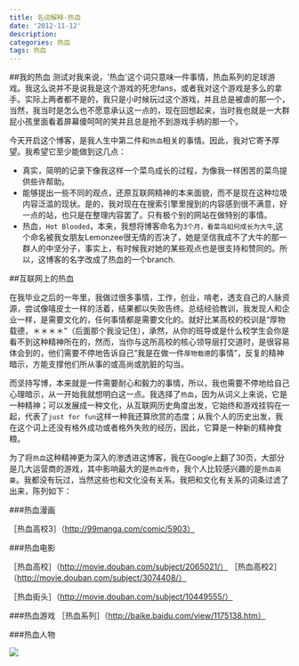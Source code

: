 ```yaml
---
title: 名词解释-热血
date: '2012-11-12'
description:
categories: 热血
tags: 热血
---
```


##我的热血
测试对我来说，'热血'这个词只意味一件事情，热血系列的足球游戏。我这么说并不是说我是这个游戏的死忠fans，或者我对这个游戏是多么的拿手。实际上两者都不是的，我只是小时候玩过这个游戏，并且总是被虐的那一个，当然，我当时是怎么也不愿意承认这一点的，现在回想起来，当时我也就是一大群屁小孩里面看着屏幕傻呵呵的笑并且总是抢不到游戏手柄的那一个。

今天开启这个博客，是我人生中第二件和`热血`相关的事情。因此，我对它寄予厚望。我希望它至少能做到这几点：

+ 真实，简明的记录下像我这样一个菜鸟成长的过程，为像我一样困苦的菜鸟提供些许帮助。
+ 能够提出一些不同的观点，还原互联网精神的本来面貌，而不是现在这种垃圾内容泛滥的现状。是的，我对现在在搜索引擎里搜到的内容感到很不满意，好一点的站，也只是在整理内容罢了。只有极个别的网站在做特别的事情。
+ 热血，`Hot Blooded`，本来，我想将博客命名为`3个月，看菜鸟如何成长为大牛`,这个命名被我女朋友Lemonzee很无情的否决了，她是坚信我成不了大牛的那一群人的中坚分子，事实上，有时候我对她的某些观点也是很支持和赞同的。所以，这博客的名字改成了热血的一个branch.

##互联网上的热血

在我毕业之后的一年里，我做过很多事情，工作，创业，啃老，透支自己的人脉资源，尝试像嘻皮士一样的活着，结果都以失败告终。总结经验教训，我发现人和企业一样，是需要文化的，任何事情都是需要文化的。就好比某高校的校训是“厚物载德，＊＊＊＊”（后面那个我没记住），承然，从你的班导或是什么校学生会你是看不到这种精神所在的，然而，当你与这所高校的核心领导层打交道时，是很容易体会到的，他们需要不停地告诉自己“我是在做一件`厚物载德`的事情”，反复的精神暗示，方能支撑他们所从事的或高尚或肮脏的勾当。

而坚持写博，本来就是一件需要耐心和毅力的事情，所以，我也需要不停地给自己心理暗示，从一开始我就想明白这一点。我选择了`热血`，因为从词义上来说，它是一种精神；可以发展成一种文化，从互联网历史角度出发，它始终和游戏挂钩在一起，代表了`just for fun`这样一种我还算欣赏的态度；从我个人的历史出发，我在这个词上还没有格外成功或者格外失败的经历，因此，它算是一种新的精神食粮。

为了将`热血`这种精神更为深入的渗透进这博客，我在Google上翻了30页，大部分是几大运营商的游戏，其中影响最大的是`热血传奇`，我个人比较感兴趣的是`热血英豪`。我都没有玩过，当然这些也和文化没有关系。我把和文化有关系的词条过滤了出来，陈列如下：

###热血漫画

［热血高校3］（http://99manga.com/comic/5903）

###热血电影

［热血高校］（http://movie.douban.com/subject/2065021/）
［热血高校2］（http://movie.douban.com/subject/3074408/）

［热血街头］（http://movie.douban.com/subject/10449555/）

###热血游戏
［热血系列］（http://baike.baidu.com/view/1175138.htm）

###热血人物

<img src="{{urls.media}}/hot-blooded-role.jpg">
